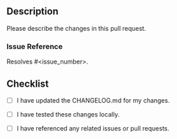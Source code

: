 ## Description

Please describe the changes in this pull request.

### Issue Reference
Resolves #<issue_number>.

## Checklist
- [ ] I have updated the CHANGELOG.md for my changes.
- [ ] I have tested these changes locally.
- [ ] I have referenced any related issues or pull requests.


